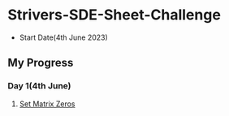 # Strivers-SDE-Sheet-Challenge
- Start Date(4th June 2023)

## My Progress
### Day 1(4th June)
1. [Set Matrix Zeros](https://www.codingninjas.com/codestudio/problems/set-matrix-zeros_8230862?challengeSlug=striver-sde-challenge&leftPanelTab=0)
